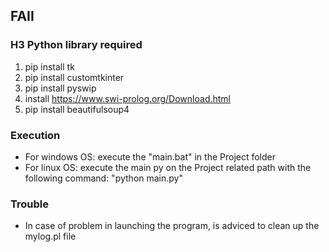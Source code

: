 ## FAII

### H3 Python library required
1. pip install tk
2. pip install customtkinter
3. pip install pyswip
4. install https://www.swi-prolog.org/Download.html
5. pip install beautifulsoup4

### Execution
- For windows OS: execute the "main.bat" in the Project folder
- For linux OS: execute the main py on the Project related path with the following command: "python main.py"

### Trouble
- In case of problem in launching the program, is adviced to clean up the mylog.pl file
